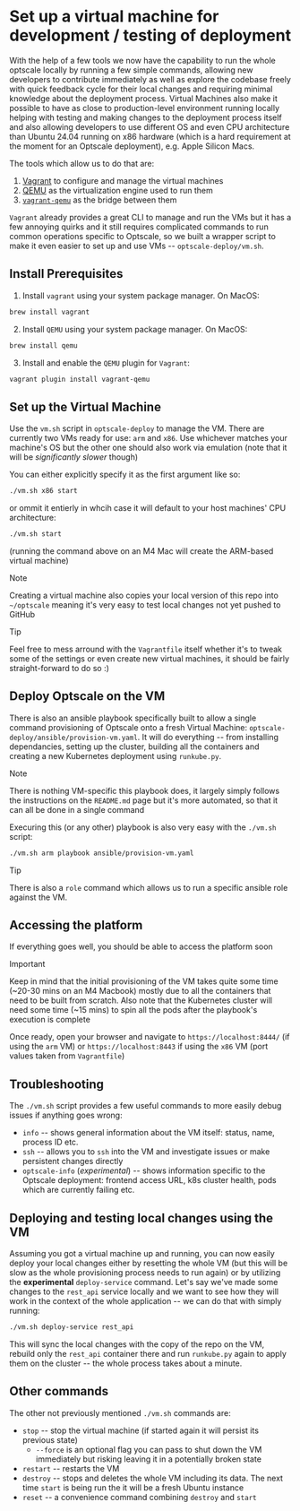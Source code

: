 # Set up a virtual machine for development / testing of deployment

With the help of a few tools we now have the capability to run the whole optscale locally by running a few simple commands,
allowing new developers to contribute immediately as well as explore the codebase freely with quick feedback cycle for their
local changes and requiring minimal knowledge about the deployment process. Virtual Machines also make it possible to have
as close to production-level environment running locally helping with testing and making changes to the deployment process
itself and also allowing developers to use different OS and even CPU architecture than Ubuntu 24.04 running on x86 hardware
(which is a hard requirement at the moment for an Optscale deployment), e.g. Apple Silicon Macs.

The tools which allow us to do that are:

1. [Vagrant](https://developer.hashicorp.com/vagrant/) to configure and manage the virtual machines
2. [QEMU](https://www.qemu.org/) as the virtualization engine used to run them
3. [`vagrant-qemu`](https://github.com/ppggff/vagrant-qemu) as the bridge between them

`Vagrant` already provides a great CLI to manage and run the VMs but it has a few annoying quirks and it still requires
complicated commands to run common operations specific to Optscale, so we built a wrapper script to make it even easier to
set up and use VMs -- `optscale-deploy/vm.sh`.

## Install Prerequisites

1. Install `vagrant` using your system package manager. On MacOS:
```sh
brew install vagrant
```
2. Install `QEMU` using your system package manager. On MacOS:
```sh
brew install qemu
```
3. Install and enable the `QEMU` plugin for `Vagrant`:
```sh
vagrant plugin install vagrant-qemu
```

## Set up the Virtual Machine


Use the `vm.sh` script in `optscale-deploy` to manage the VM. There are currently two VMs ready for use: `arm` and `x86`.
Use whichever matches your machine's OS but the other one should also work via emulation (note that it will be
_significantly slower_ though)

You can either explicitly specify it as the first argument like so:

```sh
./vm.sh x86 start
```

or ommit it entierly in whcih case it will default to your host machines' CPU architecture:

```sh
./vm.sh start
```

(running the command above on an M4 Mac will create the ARM-based virtual machine)

> [!NOTE]
> Creating a virtual machine also copies your local version of this repo into `~/optscale` meaning it's very easy to
> test local changes not yet pushed to GitHub

> [!TIP]
> Feel free to mess arround with the `Vagrantfile` itself whether it's to tweak some of the settings or even create new
> virtual machines, it should be fairly straight-forward to do so :)

## Deploy Optscale on the VM

There is also an ansible playbook specifically built to allow a single command provisioning of Optscale onto a fresh Virtual
Machine: `optscale-deploy/ansible/provision-vm.yaml`. It will do everything -- from installing dependancies, setting up the
cluster, building all the containers and creating a new Kubernetes deployment using `runkube.py`.

> [!NOTE]
> There is nothing VM-specific this playbook does, it largely simply follows the instructions on the `README.md` page
> but it's more automated, so that it can all be done in a single command

Execuring this (or any other) playbook is also very easy with the `./vm.sh` script:

```sh
./vm.sh arm playbook ansible/provision-vm.yaml
```

> [!TIP]
> There is also a `role` command which allows us to run a specific ansible role against the VM.


## Accessing the platform

If everything goes well, you should be able to access the platform soon

> [!IMPORTANT]
> Keep in mind that the initial provisioning of the VM takes quite some time (~20-30 mins on an M4 Macbook)
> mostly due to all the containers that need to be built from scratch. Also note that the Kubernetes cluster
> will need some time (~15 mins) to spin all the pods after the playbook's execution is complete

Once ready, open your browser and navigate to `https://localhost:8444/` (if using the `arm` VM) or `https://localhost:8443` if
using the `x86` VM (port values taken from `Vagrantfile`)

## Troubleshooting

The `./vm.sh` script provides a few useful commands to more easily debug issues if anything goes wrong:

* `info` -- shows general information about the VM itself: status, name, process ID etc.
* `ssh` -- allows you to `ssh` into the VM and investigate issues or make persistent changes directly
* `optscale-info` (_experimental_) -- shows information specific to the Optscale deployment: frontend access URL, k8s cluster
  health, pods which are currently failing etc.

## Deploying and testing local changes using the VM

Assuming you got a virtual machine up and running, you can now easily deploy your local changes either by resetting the whole VM
(but this will be slow as the whole provisioning process needs to run again) or by utilizing the **experimental**
`deploy-service` command. Let's say we've made some changes to the `rest_api` service locally and we want to see how they
will work in the context of the whole application -- we can do that with simply running:

```sh
./vm.sh deploy-service rest_api
```

This will sync the local changes with the copy of the repo on the VM, rebuild only the `rest_api` container there and run
`runkube.py` again to apply them on the cluster -- the whole process takes about a minute.


## Other commands

The other not previously mentioned `./vm.sh` commands are:

* `stop` -- stop the virtual machine (if started again it will persist its previous state)
    * `--force` is an optional flag you can pass to shut down the VM immediately but risking
      leaving it in a potentially broken state
* `restart` -- restarts the VM
* `destroy` -- stops and deletes the whole VM including its data. The next time `start` is being run the
  it will be a fresh Ubuntu instance
* `reset` -- a convenience command combining `destroy` and `start`
